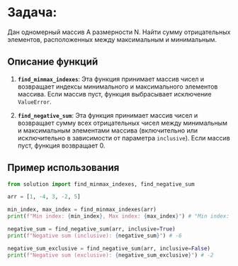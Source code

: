 # Задача: 
Дан одномерный массив А размерности N. Найти сумму отрицательных элементов, расположенных между максимальным и минимальным. 

## Описание функций

1. **`find_minmax_indexes`**: Эта функция принимает массив чисел и возвращает индексы минимального и максимального элементов массива. Если массив пуст, функция выбрасывает исключение `ValueError`.

2. **`find_negative_sum`**: Эта функция принимает массив чисел и возвращает сумму всех отрицательных чисел между минимальным и максимальным элементами массива (включительно или исключительно в зависимости от параметра `inclusive`). Если массив пуст, функция возвращает 0.

## Пример использования

```python
from solution import find_minmax_indexes, find_negative_sum

arr = [1, -4, 3, -2, 5]

min_index, max_index = find_minmax_indexes(arr)
print(f"Min index: {min_index}, Max index: {max_index}") # "Min index: 1, Max index: 4"

negative_sum = find_negative_sum(arr, inclusive=True)
print(f"Negative sum (inclusive): {negative_sum}") # -6

negative_sum_exclusive = find_negative_sum(arr, inclusive=False)
print(f"Negative sum (exclusive): {negative_sum_exclusive}") # -2
